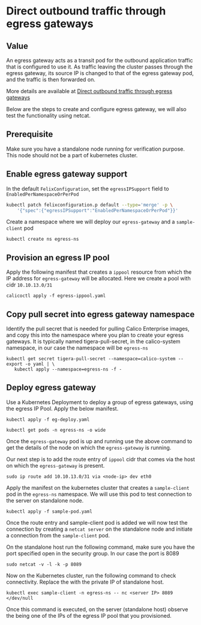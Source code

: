 # Direct outbound traffic through egress gateways

## Value

An egress gateway acts as a transit pod for the outbound application traffic that is configured to use it. As traffic leaving the cluster passes through the egress gateway, its source IP is changed to that of the egress gateway pod, and the traffic is then forwarded on.

More details are available at [Direct outbound traffic through egress gateways](https://docs.tigera.io/security/threat-detection-and-prevention/tor-vpn-feed-and-dashboard)

Below are the steps to create and configure egress gateway, we will also test the functionality using netcat.

## Prerequisite
Make sure you have a standalone node running for verification purpose. This node should not be a part of kubernetes cluster.

## Enable egress gateway support 

In the default `FelixConfiguration`, set the `egressIPSupport` field to `EnabledPerNamespaceOrPerPod`

```bash
kubectl patch felixconfiguration.p default --type='merge' -p \
    '{"spec":{"egressIPSupport":"EnabledPerNamespaceOrPerPod"}}'
```
Create a namespace where we will deploy our `egress-gateway` and a `sample-client` pod

```
kubectl create ns egress-ns
```


## Provision an egress IP pool

Apply the following manifest that creates a `ippool` resource from which the IP address for `egress-gateway` will be allocated. Here we create a pool with cidr `10.10.13.0/31`

```
calicoctl apply -f egress-ippool.yaml
```

## Copy pull secret into egress gateway namespace
Identify the pull secret that is needed for pulling Calico Enterprise images, and copy this into the namespace where you plan to create your egress gateways. It is typically named tigera-pull-secret, in the calico-system namespace, in our case the namespace will be `egress-ns`

```
kubectl get secret tigera-pull-secret --namespace=calico-system --export -o yaml | \
   kubectl apply --namespace=egress-ns -f -
```

## Deploy egress gateway

Use a Kubernetes Deployment to deploy a group of egress gateways, using the egress IP Pool. Apply the below manifest.

```
kubectl apply -f eg-deploy.yaml

kubectl get pods -n egress-ns -o wide
```
Once the `egress-gateway` pod is up and running use the above command to get the details of the node on which the `egress-gateway` is running.

Our next step is to add the route entry of `ippool` cidr that comes via the host on which the `egress-gateway` is present.

```
sudo ip route add 10.10.13.0/31 via <node-ip> dev eth0
```

Apply the manifest on the kubernetes cluster that creates a `sample-client` pod in the `egress-ns` namespace. We will use this pod to test connection to the server on standalone node.

```
kubectl apply -f sample-pod.yaml
```

Once the route entry and sample-client pod is added we will now test the connection by creating a `netcat server` on the standalone node and initiate a connection from the `sample-client` pod.

On the standalone host run the following command, make sure you have the port specified open in the security group. In our case the port is 8089

```
sudo netcat -v -l -k -p 8089
```

Now on the Kubernetes cluster, run the following command to check connectivity. Replace the <server IP> with the private IP of standalone host.

```
kubectl exec sample-client -n egress-ns -- nc <server IP> 8089 </dev/null
```

Once this command is executed, on the server (standalone host) observe the <source IP> being one of the IPs of the egress IP pool that you provisioned.
